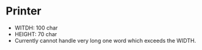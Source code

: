 # Printer
- WITDH: 100 char
- HEIGHT: 70 char
- Currently cannot handle very long one word which exceeds the WIDTH.
